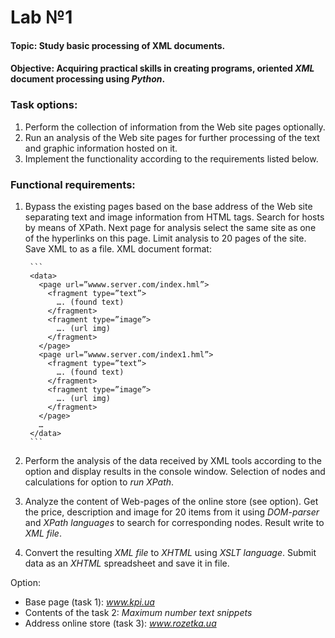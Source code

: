 # Lab №1
#### **Topic:** Study basic processing of XML documents.
#### **Objective:** Acquiring practical skills in creating programs, oriented *XML* document processing using *Python*.

### Task options:
1. Perform the collection of information from the Web site pages optionally.
2. Run an analysis of the Web site pages for further processing of the text and
graphic information hosted on it.
3. Implement the functionality according to the requirements listed below.

### Functional requirements:
1. Bypass the existing pages based on the base address of the Web site
separating text and image information from HTML tags.
Search for hosts by means of XPath. Next page for analysis
select the same site as one of the hyperlinks on this page. Limit analysis to 20 pages of the site. Save XML to
as a file. XML document format:

        ```
        <data>
          <page url=”wwww.server.com/index.hml”>
            <fragment type=”text”>
              …. (found text)
            </fragment>
            <fragment type=”image”>
              …. (url img)
            </fragment>
          </page>
          <page url=”wwww.server.com/index1.hml”>
            <fragment type=”text”>
              …. (found text)
            </fragment>
            <fragment type=”image”>
              …. (url img)
            </fragment>
          </page>
          …
        </data>
        ```
        
2. Perform the analysis of the data received by XML tools according to the option and
display results in the console window. Selection of nodes and calculations for
option to *run XPath*.

3. Analyze the content of Web-pages of the online store (see option).
Get the price, description and image for 20 items from it using
*DOM-parser* and *XPath languages* to search for corresponding nodes. Result
write to *XML file*.

4. Convert the resulting *XML file* to *XHTML* using
*XSLT language*. Submit data as an *XHTML* spreadsheet and save it in
file.

Option: 
- Base page (task 1): *www.kpi.ua*
- Contents of the task 2: *Maximum number text snippets*
- Address online store (task 3): *www.rozetka.ua*
